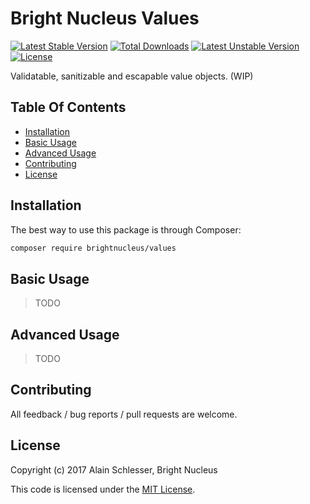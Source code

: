 # Bright Nucleus Values

[![Latest Stable Version](https://img.shields.io/packagist/v/brightnucleus/values.svg)](https://packagist.org/packages/brightnucleus/values)
[![Total Downloads](https://img.shields.io/packagist/dt/brightnucleus/values.svg)](https://packagist.org/packages/brightnucleus/values)
[![Latest Unstable Version](https://img.shields.io/packagist/vpre/brightnucleus/values.svg)](https://packagist.org/packages/brightnucleus/values)
[![License](https://img.shields.io/packagist/l/brightnucleus/values.svg)](https://packagist.org/packages/brightnucleus/values)

Validatable, sanitizable and escapable value objects. (WIP)

## Table Of Contents

* [Installation](#installation)
* [Basic Usage](#basic-usage)
* [Advanced Usage](#advanced-usage)
* [Contributing](#contributing)
* [License](#license)

## Installation

The best way to use this package is through Composer:

```BASH
composer require brightnucleus/values
```

## Basic Usage

> TODO

## Advanced Usage

> TODO

## Contributing

All feedback / bug reports / pull requests are welcome.

## License

Copyright (c) 2017 Alain Schlesser, Bright Nucleus

This code is licensed under the [MIT License](LICENSE).
